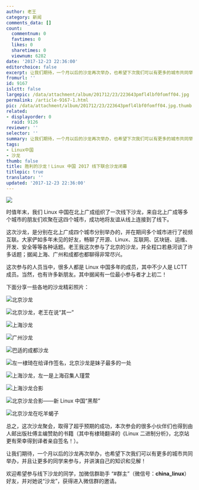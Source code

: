 ```yaml
---
author: 老王
category: 新闻
comments_data: []
count:
  commentnum: 0
  favtimes: 0
  likes: 0
  sharetimes: 0
  viewnum: 6282
date: '2017-12-23 22:36:00'
editorchoice: false
excerpt: 让我们期待，一个月以后的沙龙再次举办，也希望下次我们可以有更多的城市共同举办，并且让更多的同学来参与，并讲演自己的知识和见解！
fromurl: ''
id: 9167
islctt: false
largepic: /data/attachment/album/201712/23/223643pmfl4lbf0fomff04.jpg
permalink: /article-9167-1.html
pic: /data/attachment/album/201712/23/223643pmfl4lbf0fomff04.jpg.thumb.jpg
related:
- displayorder: 0
  raid: 9126
reviewer: ''
selector: ''
summary: 让我们期待，一个月以后的沙龙再次举办，也希望下次我们可以有更多的城市共同举办，并且让更多的同学来参与，并讲演自己的知识和见解！
tags:
- Linux中国
- 沙龙
thumb: false
title: 胜利的沙龙！Linux 中国 2017 线下联合沙龙闭幕
titlepic: true
translator: ''
updated: '2017-12-23 22:36:00'
---
```


![](/data/attachment/album/201712/23/223643pmfl4lbf0fomff04.jpg)


时值年末，我们 Linux 中国在北上广成组织了一次线下沙龙，来自北上广成等多个城市的朋友们欢聚在这四个城市，成功地将友谊从线上连接到了线下。


这次沙龙，是分别在北上广成四个城市分别举办的，并在期间多个城市进行了视频互联。大家俨如多年未见的好友，畅聊了开源、Linux、互联网、区块链、运维、开发、安全等等各种话题。老王我这次参与了北京的沙龙，并全程口若悬河谈了许多话题；据闻上海、广州和成都也都聊得非常尽兴。


这次参与的人员当中，很多人都是 Linux 中国多年的成员，其中不少人是 LCTT 成员。当然，也有许多新朋友。其中据闻有一位最小参与者才上初二！


下面分享一些各地的沙龙精彩照片：


![北京沙龙](/data/attachment/album/201712/23/222750jsfd6dicta2f6ods.jpg)


![北京沙龙，老王在说“其一”](/data/attachment/album/201712/23/222750vanocnaanrf5o5ay.jpg)


![上海沙龙](/data/attachment/album/201712/23/222751jte1tkllw8uue9kl.jpg)


![广州沙龙](/data/attachment/album/201712/23/222752cenononr57e3y7nu.jpg)


![巴适的成都沙龙](/data/attachment/album/201712/23/222752ekpn7jav7pjpwskf.jpg)


![左一棣琦在给译作签名，北京沙龙是妹子最多的一处](/data/attachment/album/201712/23/222753btz9teoshvzipvo9.jpg)


![上海沙龙，左一是上海召集人瑾萱](/data/attachment/album/201712/23/222753w4965k9575a4jk7f.jpg)


![上海沙龙合影](/data/attachment/album/201712/23/222754kx2z7x3o2s072vcz.jpg)


![北京沙龙合影——新 Linux 中国“黑帮”](/data/attachment/album/201712/24/000418cs6d6nc12cze56oy.jpg)


![北京沙龙在吃羊蝎子](/data/attachment/album/201712/23/222755uihuq3jice7i78k4.jpg)


总之，这次沙龙聚会，取得了超乎预期的成功，本次参会的很多小伙伴们也得到由人邮出版社傅主编赞助的书籍（其中有棣琦翻译的《Linux 二进制分析》，北京站更有荣幸得到译者亲自签名！）。


让我们期待，一个月以后的沙龙再次举办，也希望下次我们可以有更多的城市共同举办，并且让更多的同学来参与，并讲演自己的知识和见解！


欢迎希望参与线下沙龙的同学，加微信群助手 “#群主”（微信号：**china\_linux**）好友，并对她说“沙龙”，获得进入微信群的邀请。